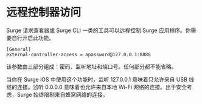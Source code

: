 # 远程控制器访问

Surge 请求查看器或 Surge CLI 一类的工具可以远程控制 Surge 应用程序。你需要自行开启此功能。


```
[General]
external-controller-access = apassword@127.0.0.1:8888
```

该参数由三部分组成：密码、监听地址和端口号。任何部分都不能省略。

当你在 Surge iOS 中使用这个功能时，监听 127.0.0.1 意味着只允许来自 USB 线缆的连接。监听 0.0.0.0 意味着也允许来自本地 Wi-Fi 网络的连接。出于安全考虑，Surge 始终限制来自蜂窝网络的连接。
